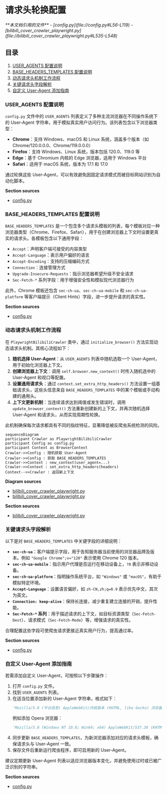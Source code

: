 # 请求头轮换配置

<cite>
**本文档引用的文件**  
- [config.py](file://config.py#L56-L119)
- [bilibili_cover_crawler_playwright.py](file://bilibili_cover_crawler_playwright.py#L535-L548)
</cite>

## 目录
1. [USER_AGENTS 配置说明](#user_agents-配置说明)  
2. [BASE_HEADERS_TEMPLATES 配置说明](#base_headers_templates-配置说明)  
3. [动态请求头机制工作流程](#动态请求头机制工作流程)  
4. [关键请求头字段解析](#关键请求头字段解析)  
5. [自定义 User-Agent 添加指南](#自定义-user-agent-添加指南)

### USER_AGENTS 配置说明
`config.py` 文件中的 `USER_AGENTS` 列表定义了多种主流浏览器在不同操作系统下的 User-Agent 字符串，用于模拟真实用户访问行为。该列表包含以下浏览器类型：

- **Chrome**：支持 Windows、macOS 和 Linux 系统，涵盖多个版本（如 Chrome/120.0.0.0、Chrome/119.0.0.0）
- **Firefox**：支持 Windows、Linux 系统，版本包括 120.0、119.0 等
- **Edge**：基于 Chromium 内核的 Edge 浏览器，适用于 Windows 平台
- **Safari**：适用于 macOS 系统，版本为 17.1 和 17.0

通过轮换这些 User-Agent，可以有效避免因固定请求模式而被目标网站识别为自动化脚本。

**Section sources**  
- [config.py](file://config.py#L56-L80)

### BASE_HEADERS_TEMPLATES 配置说明
`BASE_HEADERS_TEMPLATES` 是一个包含多个请求头模板的列表，每个模板对应一种浏览器类型（Chrome、Firefox、Safari），用于在创建浏览器上下文时设置更真实的请求头。各模板包含以下通用字段：

- `Accept`：声明客户端可接受的内容类型
- `Accept-Language`：表示用户偏好的语言
- `Accept-Encoding`：支持的压缩编码方式
- `Connection`：连接管理方式
- `Upgrade-Insecure-Requests`：指示浏览器希望升级不安全请求
- `Sec-Fetch-*` 系列字段：用于增强安全性和模拟现代浏览器行为

此外，Chrome 模板还包含 `sec-ch-ua`、`sec-ch-ua-mobile` 和 `sec-ch-ua-platform` 等客户端提示（Client Hints）字段，进一步提升请求的真实性。

**Section sources**  
- [config.py](file://config.py#L83-L119)

### 动态请求头机制工作流程
在 `PlaywrightBilibiliCrawler` 类中，通过 `initialize_browser()` 方法实现动态请求头机制。其核心流程如下：

1. **随机选择 User-Agent**：从 `USER_AGENTS` 列表中随机选取一个 User-Agent，用于初始化浏览器上下文。
2. **创建浏览器上下文**：调用 `self.browser.new_context()` 时传入随机选中的 User-Agent 和视口等配置。
3. **设置通用请求头**：通过 `context.set_extra_http_headers()` 方法设置一组基础请求头，这些头信息来自 `BASE_HEADERS_TEMPLATES` 中的某个模板或手动构建的通用头。
4. **上下文更新机制**：当连续请求达到阈值或发生错误时，调用 `update_browser_context()` 方法重新创建新的上下文，并再次随机选择 User-Agent 和请求头，从而实现周期性轮换。

此机制确保每次请求都具有不同的指纹特征，显著降低被反爬虫系统检测的风险。

```mermaid
sequenceDiagram
participant Crawler as PlaywrightBilibiliCrawler
participant Config as config.py
participant Context as BrowserContext
Crawler->>Config : 随机获取 User-Agent
Crawler->>Config : 获取 BASE_HEADERS_TEMPLATES
Crawler->>Context : new_context(user_agent=...)
Crawler->>Context : set_extra_http_headers(headers)
Context-->>Crawler : 返回新上下文
```

**Diagram sources**  
- [bilibili_cover_crawler_playwright.py](file://bilibili_cover_crawler_playwright.py#L535)
- [bilibili_cover_crawler_playwright.py](file://bilibili_cover_crawler_playwright.py#L548)

**Section sources**  
- [bilibili_cover_crawler_playwright.py](file://bilibili_cover_crawler_playwright.py#L535-L548)

### 关键请求头字段解析
以下是对 `BASE_HEADERS_TEMPLATES` 中关键字段的详细说明：

- **`sec-ch-ua`**：客户端提示字段，用于告知服务器当前使用的浏览器品牌及版本。例如 `"Google Chrome";v="120"` 表示使用 Chrome 120 版本。
- **`sec-ch-ua-mobile`**：指示用户代理是否运行在移动设备上，`?0` 表示非移动设备。
- **`sec-ch-ua-platform`**：指明操作系统平台，如 `"Windows"` 或 `"macOS"`，有助于模拟特定环境。
- **`Accept-Language`**：设置语言偏好，如 `zh-CN,zh;q=0.9` 表示优先中文，其次为英文。
- **`Connection: keep-alive`**：保持长连接，减少重复建立连接的开销，提升性能。
- **`Sec-Fetch-*` 系列**：用于描述请求的上下文，如目标资源类型（`Sec-Fetch-Dest`）、请求模式（`Sec-Fetch-Mode`）等，增强请求的真实性。

合理配置这些字段可使爬虫请求更接近真实用户行为，提高通过率。

**Section sources**  
- [config.py](file://config.py#L83-L119)

### 自定义 User-Agent 添加指南
若需添加自定义 User-Agent，可按照以下步骤操作：

1. 打开 `config.py` 文件。
2. 找到 `USER_AGENTS` 列表。
3. 在适当位置添加新的 User-Agent 字符串，格式如下：
   ```python
   'Mozilla/5.0 (平台信息) AppleWebKit/内核版本 (KHTML, like Gecko) 浏览器标识 版本号 Safari/内核版本',
   ```
   例如添加 Opera 浏览器：
   ```python
   'Mozilla/5.0 (Windows NT 10.0; Win64; x64) AppleWebKit/537.36 (KHTML, like Gecko) Chrome/120.0.0.0 Safari/537.36 OPR/86.0.4363.59',
   ```
4. 同步更新 `BASE_HEADERS_TEMPLATES`，为新浏览器添加对应的请求头模板，确保请求头与 User-Agent 一致。
5. 保存文件后重新运行爬虫程序，即可启用新的 User-Agent。

建议定期更新 User-Agent 列表以适应浏览器版本变化，并避免使用过时或已被广泛识别的字符串。

**Section sources**  
- [config.py](file://config.py#L56-L80)